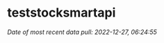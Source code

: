 
<!-- README.md is generated from README.Rmd. Please edit that file -->

# teststocksmartapi

*Date of most recent data pull: 2022-12-27, 06:24:55*
